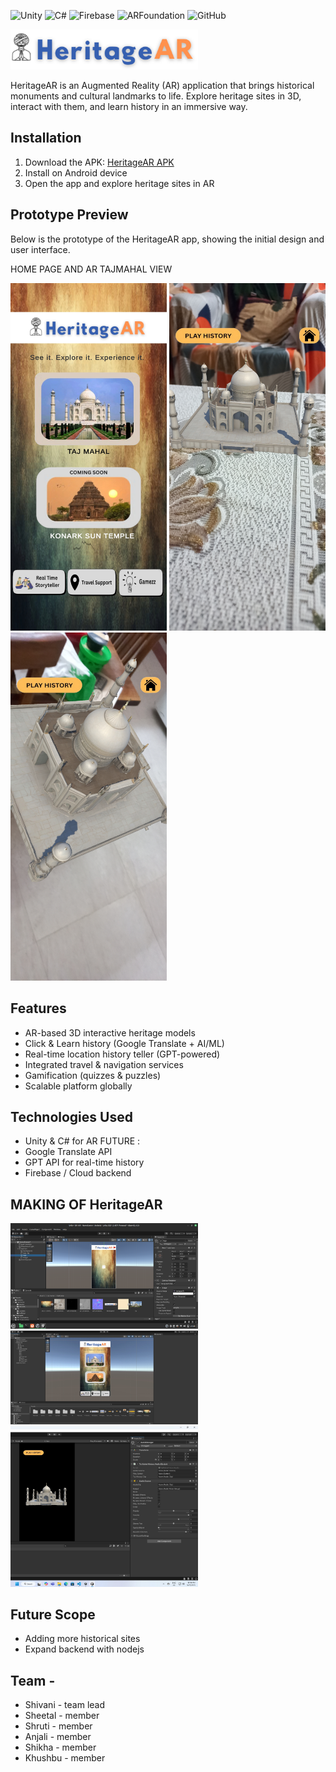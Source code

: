 ![Unity](https://img.shields.io/badge/Unity-2022.3+-black?logo=unity)
![C#](https://img.shields.io/badge/C%23-239120?logo=c-sharp&logoColor=white)
![Firebase](https://img.shields.io/badge/Firebase-FFCA28?logo=firebase&logoColor=black)
![ARFoundation](https://img.shields.io/badge/AR%20Foundation-0082FC?logo=unity&logoColor=white)
![GitHub](https://img.shields.io/badge/GitHub-100000?logo=github&logoColor=white)

<img src="README_pictures/HeritageAR-(2).png" alt="HeritageAR" width="300">

HeritageAR is an Augmented Reality (AR) application that brings historical monuments and cultural landmarks to life. Explore heritage sites in 3D, interact with them, and learn history in an immersive way.

## Installation
1. Download the APK: [HeritageAR APK](https://github.com/Shivani-sgh/heritageAR-SIH/releases/download/v1.0/heritageAR.apk)
2. Install on Android device
3. Open the app and explore heritage sites in AR

## Prototype Preview
Below is the prototype of the HeritageAR app, showing the initial design and user interface.

HOME PAGE AND AR TAJMAHAL VIEW
<p float="left">
  <img src="README_pictures/home.jpg" width="250" />
  <img src="README_pictures/AR-1.jpg" width="250" />
  <img src="README_pictures/AR-2.jpg" width="250" />
</p>

## Features
- AR-based 3D interactive heritage models
- Click & Learn history (Google Translate + AI/ML)
- Real-time location history teller (GPT-powered)
- Integrated travel & navigation services
- Gamification (quizzes & puzzles)
- Scalable platform globally

## Technologies Used
- Unity & C# for AR
FUTURE :
- Google Translate API
- GPT API for real-time history
- Firebase / Cloud backend

## MAKING OF HeritageAR
<p float="left">
  <img src="README_pictures/Making-1.png" alt="making1" width="300">
  <img src="README_pictures/Making-2.jpeg" alt="making1" width="300">
  <img src="README_pictures/Making-3.jpeg" alt="making1" width="300">
</p>

## Future Scope
- Adding more historical sites  
- Expand backend with nodejs 

## Team -
- Shivani - team lead
- Sheetal - member
- Shruti - member
- Anjali - member
- Shikha - member
- Khushbu - member